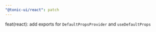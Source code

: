 ```yaml
---
"@tonic-ui/react": patch
---
```


feat(react): add exports for `DefaultPropsProvider` and `useDefaultProps`
